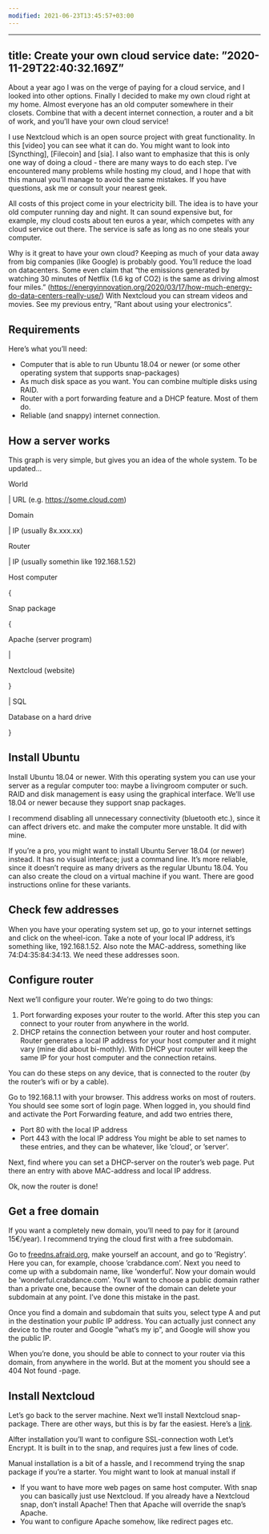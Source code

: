 ```yaml
---
modified: 2021-06-23T13:45:57+03:00
---
```


---
title: Create your own cloud service
date: ”2020-11-29T22:40:32.169Z”
---
About a year ago I was on the verge of paying for a cloud service, and I looked into other options. Finally I decided to make my own cloud right at my home. Almost everyone has an old computer somewhere in their closets. Combine that with a decent internet connection, a router and a bit of work, and you’ll have your own cloud service!

I use Nextcloud which is an open source project with great functionality. In this [video] you can see what it can do. You might want to look into [Syncthing], [Filecoin] and [sia]. I also want to emphasize that this is only one way of doing a cloud - there are many ways to do each step. I’ve encountered many problems while hosting my cloud, and I hope that with this manual you’ll manage to avoid the same mistakes. If you have questions, ask me or consult your nearest geek.

All costs of this project come in your electricity bill. The idea is to have your old computer running day and night. It can sound expensive but, for example, my cloud costs about ten euros a year, which competes with any cloud service out there. The service is safe as long as no one steals your computer.

Why is it great to have your own cloud?
Keeping as much of your data away from big companies (like Google) is probably good.
You’ll reduce the load on datacenters. Some even claim that “the emissions generated by watching 30 minutes of Netflix (1.6 kg of CO2) is the same as driving almost four miles.” (https://energyinnovation.org/2020/03/17/how-much-energy-do-data-centers-really-use/) With Nextcloud you can stream videos and movies.
See my previous entry, ”Rant about using your electronics”.

## Requirements
Here’s what you’ll need:

* Computer that is able to run Ubuntu 18.04
or newer (or some other operating system that supports snap-packages)
* As much disk space as you want. You can combine multiple disks using RAID.
* Router with a port forwarding feature and a DHCP feature. Most of them do.
* Reliable (and snappy) internet connection.

## How a server works
This graph is very simple, but gives you an idea of the whole system. To be updated...

World

| URL (e.g. https://some.cloud.com)

Domain

| IP (usually 8x.xxx.xx)

Router

| IP (usually somethin like 192.168.1.52)

Host computer

{

Snap package

{

Apache (server program)

|

Nextcloud (website)

}

| SQL

Database on a hard drive

}

## Install Ubuntu
Install Ubuntu 18.04 or newer. With this operating system you can use your server as a regular computer too: maybe a livingroom computer or such. RAID and disk management is easy using the graphical interface. We’ll use 18.04 or newer because they support snap packages.

I recommend disabling all unnecessary connectivity (bluetooth etc.), since it can affect drivers etc. and make the computer more unstable. It did with mine.

If you’re a pro, you might want to install Ubuntu Server 18.04 (or newer) instead. It has no visual interface; just a command line. It’s more reliable, since it doesn’t require as many drivers as the regular Ubuntu 18.04. You can also create the cloud on a virtual machine if you want. There are good instructions online for these variants.

## Check few addresses
When you have your operating system set up, go to your internet settings and click on the wheel-icon. Take a note of your local IP address, it’s something like, 192.168.1.52. Also note the MAC-address, something like 74:D4:35:84:34:13. We need these addresses soon.

## Configure router
Next we’ll configure your router. We’re going to do two things: 
1. Port forwarding exposes your router to the world. After this step you can connect to your router from anywhere in the world.
2. DHCP retains the connection between your router and host computer. Router generates a local IP address for your host computer and it might vary (mine did about bi-mothly). With DHCP your router will keep the same IP for your host computer and the connection retains.

You can do these steps on any device, that is connected to the router (by the router’s wifi or by a cable).

Go to 192.168.1.1 with your browser. This address works on most of routers. You should see some sort of login page. When logged in, you should find and activate the Port Forwarding feature, and add two entries there,
* Port 80 with the local IP address
* Port 443 with the local IP address
You might be able to set names to these entries, and they can be whatever, like ’cloud’, or ’server’.

Next, find where you can set a DHCP-server on the router’s web page. Put there an entry with above MAC-address and local IP address.

Ok, now the router is done!

## Get a free domain
If you want a completely new domain, you’ll need to pay for it (around 15€/year). I recommend trying the cloud first with a free subdomain.

Go to
[freedns.afraid.org](https://freedns.afraid.org),
make yourself an account, and go to ’Registry’. Here you can, for example, choose ’crabdance.com’. Next you need to come up with a subdomain name, like ’wonderful’. Now your domain would be ’wonderful.crabdance.com’. You’ll want to choose a public domain rather than a private one, because the owner of the domain can delete your subdomain at any point. I’ve done this mistake in the past.

Once you find a domain and subdomain that suits you, select type A and put in the destination your _public_ IP address. You can actually just connect any device to the router and Google ”what’s my ip”, and Google will show you the public IP.

When you’re done, you should be able to connect to your router via this domain, from anywhere in the world. But at the moment you should see a 404 Not found -page.

## Install Nextcloud
Let’s go back to the server machine. Next we’ll install Nextcloud snap-package. There are other ways, but this is by far the easiest. Here’s a
<a href= ”https://www.digitalocean.com/community/tutorials/how-to-install-and-configure-nextcloud-on-ubuntu-18-04” target=”_blank”>link</a>.

Alfter installation you’ll want to configure SSL-connection woth Let’s Encrypt. It is built in to the snap, and requires just a few lines of code.

Manual installation is a bit of a hassle, and I recommend trying the snap package if you’re a starter. You might want to look at manual install if
* If you want to have more web pages on same host computer. With snap you can basically just use Nextcloud. If you already have a Nextcloud snap, don’t install Apache! Then that Apache will override the snap’s Apache.
* You want to configure Apache somehow, like redirect pages etc.
